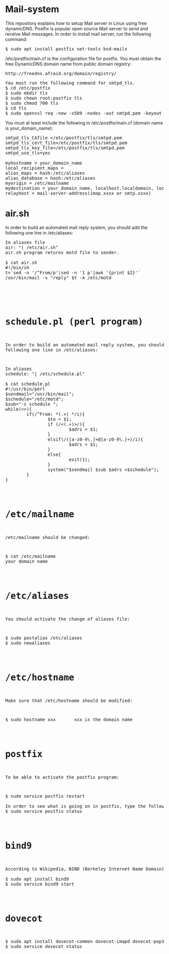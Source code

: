 # Mail-system
This repository explains how to setup Mail server in Linux using free dynamicDNS.
Postfix is popular open source Mail server to send and receive Mail messages. In order to install mail server, run the following command:
<pre>
$ sudo apt install postfix net-tools bsd-mailx
</pre>
/etc/postfix/main.cf is the configuration file for postfix.
You must obtain the free DynamicDNS domain name from public domain registry:
<pre>
http://freedns.afraid.org/domain/registry/
</pre>
<pre>
You must run the following command for smtpd_tls.
$ cd /etc/postfix
$ sudo mkdir tls
$ sudo chown root:postfix tls
$ sudo chmod 700 tls
$ cd tls
$ sudo openssl req -new -x509 -nodes -out smtpd.pem -keyout smtpd.pem -days 3650s:
</pre>
You must at least include the following in /etc/postfix/main.cf (domain name is your_domain_name):
<pre>
smtpd_tls_CAfile =/etc/postfix/tls/smtpd.pem
smtpd_tls_cert_file=/etc/postfix/tls/smtpd.pem
smtpd_tls_key_file=/etc/postfix/tls/smtpd.pem
smtpd_use_tls=yes

myhostname = your_domain_name
local_recipient_maps =
alias_maps = hash:/etc/aliases
alias_database = hash:/etc/aliases
myorigin = /etc/mailname
mydestination = your_domain_name, localhost.localdomain, localhost
relayhost = mail-server-address(imap.xxxx or smtp.xxxx)
</pre>

# air.sh
In order to build an automated mail reply system, you should add the following one line in /etc/aliases:
<pre>
In aliases file
air: "| /etc/air.sh"
air.sh program returns motd file to sender.

$ cat air.sh
#!/bin/sh
t=`sed -n '/^From/p'|sed -n '1 p'|awk '{print $2}'`
/usr/bin/mail -s "reply" $t -A /etc/motd </dev/null
</pre>

<pre>
</pre>
# schedule.pl (perl program)
In order to build an automated mail reply system, you should add the following one line in /etc/aliases:
<pre>
In aliases
schedule: "| /etc/schedule.pl"

$ cat schedule.pl 
#!/usr/bin/perl
$sendmail="/usr/bin/mail";
$schedule="/etc/motd";
$sub="-s schedule ";
while(<>){
        if(/^From: *(.+) */i){
                $to = $1;
                if (/<(.+)>/){
                        $adrs = $1;
                }
                elsif(/([a-z0-9\.]+@[a-z0-9\.]+)/i){
                        $adrs = $1;
                }
                else{
                        exit(1);
                }
                system("$sendmail $sub $adrs <$schedule");
        }
}
</pre>


# /etc/mailname
/etc/mailname should be changed:
<pre>
$ cat /etc/mailname
your_domain_name
</pre>

# /etc/aliases
You should activate the change of aliases file:
<pre>
$ sudo postalias /etc/aliases
$ sudo newaliases
</pre>

# /etc/hostname
Make sure that /etc/hostname should be modified:
<pre>
$ sudo hostname xxx       xxx is the domain name
</pre>

# postfix
To be able to activate the postfix program:
<pre>
$ sudo service postfix restart

In order to see what is going on in postfix, type the following command:
$ sudo service postfix status
</pre>

# bind9
<pre>
According to Wikipedia, BIND (Berkeley Internet Name Domain) is an implementation of the Domain Name System (DNS) of the Internet. It performs both of the main DNS server roles, acting as an authoritative name server for domains, and acting as a recursive resolver in the network. As of 2015, it is the most widely used domain name server software and is the de facto standard on Unix-like operating systems.

$ sudo apt install bind9
$ sudo service bind9 start
</pre>

# dovecot
<pre>
$ sudo apt install dovecot-common dovecot-imapd dovecot-pop3d
$ sudo service dovecot status
</pre>
